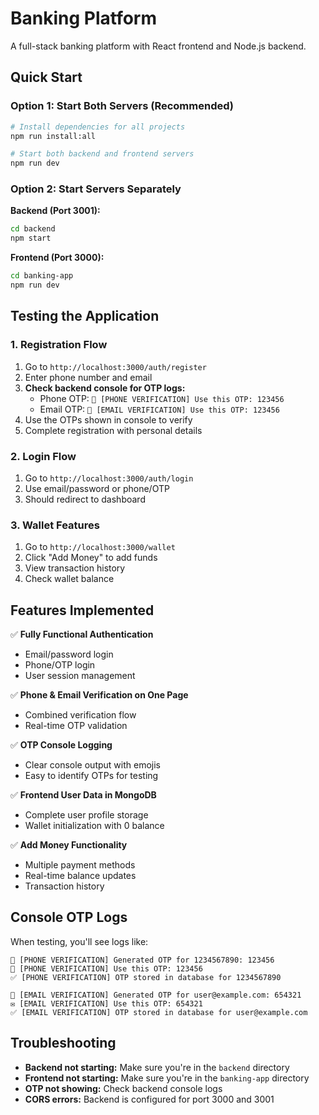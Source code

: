 # Banking Platform

A full-stack banking platform with React frontend and Node.js backend.

## Quick Start

### Option 1: Start Both Servers (Recommended)
```bash
# Install dependencies for all projects
npm run install:all

# Start both backend and frontend servers
npm run dev
```

### Option 2: Start Servers Separately

**Backend (Port 3001):**
```bash
cd backend
npm start
```

**Frontend (Port 3000):**
```bash
cd banking-app
npm run dev
```

## Testing the Application

### 1. Registration Flow
1. Go to `http://localhost:3000/auth/register`
2. Enter phone number and email
3. **Check backend console for OTP logs:**
   - Phone OTP: `🔐 [PHONE VERIFICATION] Use this OTP: 123456`
   - Email OTP: `📧 [EMAIL VERIFICATION] Use this OTP: 123456`
4. Use the OTPs shown in console to verify
5. Complete registration with personal details

### 2. Login Flow
1. Go to `http://localhost:3000/auth/login`
2. Use email/password or phone/OTP
3. Should redirect to dashboard

### 3. Wallet Features
1. Go to `http://localhost:3000/wallet`
2. Click "Add Money" to add funds
3. View transaction history
4. Check wallet balance

## Features Implemented

✅ **Fully Functional Authentication**
- Email/password login
- Phone/OTP login
- User session management

✅ **Phone & Email Verification on One Page**
- Combined verification flow
- Real-time OTP validation

✅ **OTP Console Logging**
- Clear console output with emojis
- Easy to identify OTPs for testing

✅ **Frontend User Data in MongoDB**
- Complete user profile storage
- Wallet initialization with 0 balance

✅ **Add Money Functionality**
- Multiple payment methods
- Real-time balance updates
- Transaction history

## Console OTP Logs

When testing, you'll see logs like:
```
🔐 [PHONE VERIFICATION] Generated OTP for 1234567890: 123456
📱 [PHONE VERIFICATION] Use this OTP: 123456
✅ [PHONE VERIFICATION] OTP stored in database for 1234567890

📧 [EMAIL VERIFICATION] Generated OTP for user@example.com: 654321
✉️ [EMAIL VERIFICATION] Use this OTP: 654321
✅ [EMAIL VERIFICATION] OTP stored in database for user@example.com
```

## Troubleshooting

- **Backend not starting:** Make sure you're in the `backend` directory
- **Frontend not starting:** Make sure you're in the `banking-app` directory
- **OTP not showing:** Check backend console logs
- **CORS errors:** Backend is configured for port 3000 and 3001